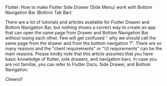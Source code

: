 Flutter: How to make Flutter Side Drawer (Side Menu) work with Bottom Navigation Bar (Bottom Tab Bar)


There are a lot of tutorials and articles available for Flutter Drawer and Bottom Navigation Bar, but nothing shows a correct way to create an app that can open the same page from Drawer and Bottom Navigation Bar without losing each other.
Few will get confused " why we should call the same page from the drawer and from the bottom navigation ?". There are so many reasons and the "client requirements" or "UI requirements" can be the main reasons.
Please kindly note that this article assumes that you have basic knowledge of flutter, side drawers, and navigation bars. In case you are not familiar, you can refer to Flutter Docs, Side Drawer, and Bottom Navigation.


Cheers!!
